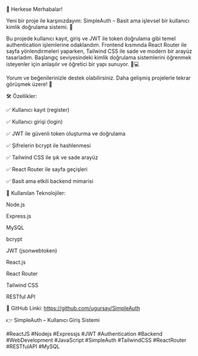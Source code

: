 📢 Herkese Merhabalar!

Yeni bir proje ile karşınızdayım: SimpleAuth – Basit ama işlevsel bir kullanıcı kimlik doğrulama sistemi. 🔐

Bu projede kullanıcı kayıt, giriş ve JWT ile token doğrulama gibi temel authentication işlemlerine odaklandım. Frontend kısmında React Router ile sayfa yönlendirmeleri yaparken, Tailwind CSS ile sade ve modern bir arayüz tasarladım. Başlangıç seviyesindeki kimlik doğrulama sistemlerini öğrenmek isteyenler için anlaşılır ve öğretici bir yapı sunuyor. 🧠💻

Yorum ve beğenilerinizle destek olabilirsiniz. Daha gelişmiş projelerle tekrar görüşmek üzere! 🚀

🛠️ Özellikler:

✅ Kullanıcı kayıt (register)

✅ Kullanıcı girişi (login)

✅ JWT ile güvenli token oluşturma ve doğrulama

✅ Şifrelerin bcrypt ile hashlenmesi

✅ Tailwind CSS ile şık ve sade arayüz

✅ React Router ile sayfa geçişleri

✅ Basit ama etkili backend mimarisi

🔧 Kullanılan Teknolojiler:

Node.js

Express.js

MySQL

bcrypt

JWT (jsonwebtoken)

React.js

React Router

Tailwind CSS

RESTful API

🔗 GitHub Linki: https://github.com/ugursay/SimpleAuth

👉 SimpleAuth – Kullanıcı Giriş Sistemi

#ReactJS #Nodejs #Expressjs #JWT #Authentication #Backend #WebDevelopment #JavaScript #SimpleAuth #TailwindCSS #ReactRouter #RESTfulAPI #MySQL
